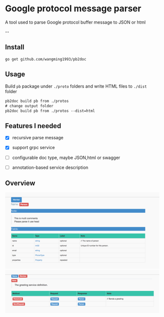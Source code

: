 # Google protocol message parser

A tool used to parse Google protocol buffer message to JSON or html

--

## Install

```
go get github.com/wangming1993/pb2doc
```


## Usage

Build `pb` package under `./proto` folders and write HTML files to `./dist` folder

```
pb2doc build pb from ./protos
# change output folder
pb2doc build pb from ./protos --dist=html
```

## Features I needed

- [X] recursive parse message
- [X] support grpc service
- [ ] configurable doc type, maybe JSON,html or swagger
- [ ] annotation-based service description


## Overview

![](doc/img/message_person.png)
![](doc/img/service_man.png)
